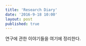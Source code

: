 ```yaml
---
title: 'Research Diary'
date: '2016-9-18 10:00'
layout: post
published: true
---
```


연구에 관한 이야기들을 여기에 정리한다. 
